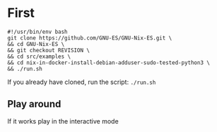 # First

```
#!/usr/bin/env bash
git clone https://github.com/GNU-ES/GNU-Nix-ES.git \
&& cd GNU-Nix-ES \
&& git checkout REVISION \
&& cd src/examples \
&& cd nix-in-docker-install-debian-adduser-sudo-tested-python3 \
&& ./run.sh
```

If you already have cloned, run the script:
`./run.sh`


## Play around

If it works play in the interactive mode
